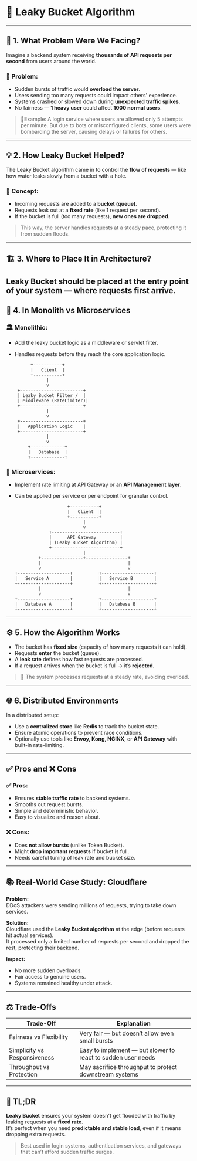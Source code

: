 # 🚰 Leaky Bucket Algorithm

---

## 🧩 1. What Problem Were We Facing?

Imagine a backend system receiving **thousands of API requests per second** from users around the world.

### 🚨 Problem:
- Sudden bursts of traffic would **overload the server**.
- Users sending too many requests could impact others' experience.
- Systems crashed or slowed down during **unexpected traffic spikes**.
- No fairness — **1 heavy user** could affect **1000 normal users**.

> 📍Example: A login service where users are allowed only 5 attempts per minute. But due to bots or misconfigured clients, some users were bombarding the server, causing delays or failures for others.

---

## 💡 2. How Leaky Bucket Helped?

The Leaky Bucket algorithm came in to control the **flow of requests** — like how water leaks slowly from a bucket with a hole.

### 🔧 Concept:
- Incoming requests are added to a **bucket (queue)**.
- Requests leak out at a **fixed rate** (like 1 request per second).
- If the bucket is full (too many requests), **new ones are dropped**.

> This way, the server handles requests at a steady pace, protecting it from sudden floods.

---

## 🏗️ 3. Where to Place It in Architecture?

Leaky Bucket should be placed **at the entry point** of your system — where requests first arrive.
---

## 🧱 4. In Monolith vs Microservices

### 🏛️ Monolithic:
- Add the leaky bucket logic as a middleware or servlet filter.
- Handles requests before they reach the core application logic.

            +-----------+
            |   Client  |
            +-----------+
                  |
                  v
       +------------------------+
       | Leaky Bucket Filter /  |
       | Middleware (RateLimiter)|
       +------------------------+
                  |
                  v
       +------------------------+
       |   Application Logic    |
       +------------------------+
                  |
                  v
           +-------------+
           |   Database  |
           +-------------+


### 🧩 Microservices:
- Implement rate limiting at API Gateway or an **API Management layer**.
- Can be applied per service or per endpoint for granular control.


                          +-----------+
                          |   Client  |
                          +-----------+
                                |
                                v
                   +--------------------------+
                   |      API Gateway         |
                   | (Leaky Bucket Algorithm) |
                   +--------------------------+
                                |
               +----------------+----------------+
               |                                 |
               v                                 v
      +--------------------+          +--------------------+
      |   Service A        |          |   Service B        |
      +--------------------+          +--------------------+
               |                                 |
               v                                 v
      +--------------------+          +--------------------+
      |   Database A       |          |   Database B       |
      +--------------------+          +--------------------+


---

## ⚙️ 5. How the Algorithm Works

- The bucket has **fixed size** (capacity of how many requests it can hold).
- Requests **enter** the bucket (queue).
- A **leak rate** defines how fast requests are processed.
- If a request arrives when the bucket is full → it’s **rejected**.

> 🔄 The system processes requests at a steady rate, avoiding overload.

---

## 🌐 6. Distributed Environments

In a distributed setup:
- Use a **centralized store** like **Redis** to track the bucket state.
- Ensure atomic operations to prevent race conditions.
- Optionally use tools like **Envoy, Kong, NGINX**, or **API Gateway** with built-in rate-limiting.

---

## ✅ Pros and ❌ Cons

### ✅ Pros:
- Ensures **stable traffic rate** to backend systems.
- Smooths out request bursts.
- Simple and deterministic behavior.
- Easy to visualize and reason about.

### ❌ Cons:
- Does **not allow bursts** (unlike Token Bucket).
- Might **drop important requests** if bucket is full.
- Needs careful tuning of leak rate and bucket size.

---

## 📚 Real-World Case Study: Cloudflare

**Problem:**  
DDoS attackers were sending millions of requests, trying to take down services.

**Solution:**  
Cloudflare used the **Leaky Bucket algorithm** at the edge (before requests hit actual services).  
It processed only a limited number of requests per second and dropped the rest, protecting their backend.

**Impact:**  
- No more sudden overloads.  
- Fair access to genuine users.  
- Systems remained healthy under attack.

---

## ⚖️ Trade-Offs

| Trade-Off                   | Explanation                                                    |
|----------------------------|----------------------------------------------------------------|
| Fairness vs Flexibility    | Very fair — but doesn’t allow even small bursts                |
| Simplicity vs Responsiveness | Easy to implement — but slower to react to sudden user needs |
| Throughput vs Protection   | May sacrifice throughput to protect downstream systems         |

---

## 🧠 TL;DR

**Leaky Bucket** ensures your system doesn't get flooded with traffic by leaking requests at a **fixed rate**.  
It’s perfect when you need **predictable and stable load**, even if it means dropping extra requests.

> Best used in login systems, authentication services, and gateways that can’t afford sudden traffic surges.
